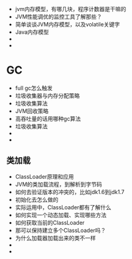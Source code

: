 - jvm内存模型，有哪几块，程序计数器是干嘛的
- JVM性能调优的监控工具了解那些？
- 简单谈谈JVM内存模型，以及volatile关键字
- Java内存模型
- 
- 


# GC
- full gc怎么触发
- 垃圾收集器与内存分配策略
- 垃圾收集算法
- JVM回收策略
- 高吞吐量的话用哪种gc算法
- 垃圾收集算法
- 
- 


## 类加载
- ClassLoader原理和应用
- JVM的类加载流程，到解析到字节码
- 如何去验证版本的冲突的，比如jdk1.6到jdk1.7
- 初始化去怎么做的
- 实际运用中，ClassLoader都有了解什么
- 如何实现一个动态加载、实现哪些方法
- 如何获取当前的ClassLoader
- 那可以保持建立多个ClassLoader吗？
- 为什么加载器加载出来的类不一样
- 
- 
